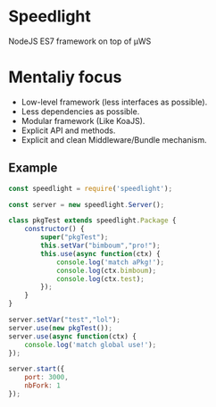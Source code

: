 # Speedlight
NodeJS ES7 framework on top of µWS 

# Mentaliy focus

- Low-level framework (less interfaces as possible).
- Less dependencies as possible.
- Modular framework (Like KoaJS).
- Explicit API and methods.
- Explicit and clean Middleware/Bundle mechanism.

## Example 

```js
const speedlight = require('speedlight');

const server = new speedlight.Server();

class pkgTest extends speedlight.Package {
    constructor() {
        super("pkgTest");
        this.setVar("bimboum","pro!");
        this.use(async function(ctx) {
            console.log('match aPkg!');
            console.log(ctx.bimboum);
            console.log(ctx.test);
        });
    }
}

server.setVar("test","lol");
server.use(new pkgTest());
server.use(async function(ctx) {
    console.log('match global use!');
});

server.start({ 
    port: 3000,
    nbFork: 1
});
```
